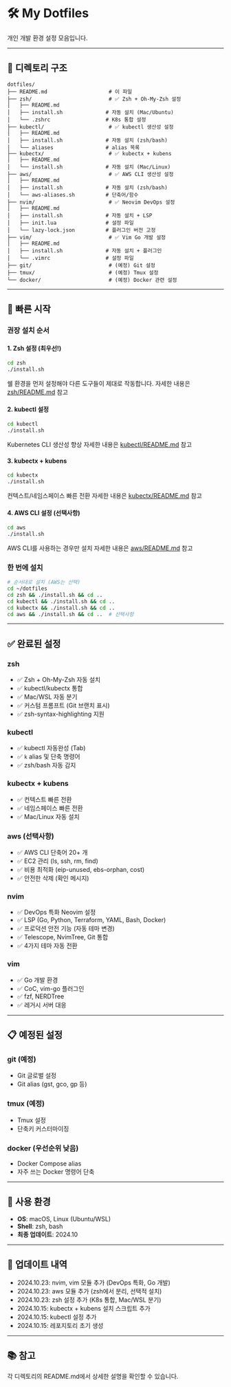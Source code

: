 # 🛠️ My Dotfiles

개인 개발 환경 설정 모음입니다.

---

## 📁 디렉토리 구조

```
dotfiles/
├── README.md                    # 이 파일
├── zsh/                         # ✅ Zsh + Oh-My-Zsh 설정
│   ├── README.md
│   ├── install.sh              # 자동 설치 (Mac/Ubuntu)
│   └── .zshrc                  # K8s 통합 설정
├── kubectl/                     # ✅ kubectl 생산성 설정
│   ├── README.md
│   ├── install.sh              # 자동 설치 (zsh/bash)
│   └── aliases                 # alias 목록
├── kubectx/                     # ✅ kubectx + kubens
│   ├── README.md
│   └── install.sh              # 자동 설치 (Mac/Linux)
├── aws/                         # ✅ AWS CLI 생산성 설정
│   ├── README.md
│   ├── install.sh              # 자동 설치 (zsh/bash)
│   └── aws-aliases.sh          # 단축어/함수
├── nvim/                        # ✅ Neovim DevOps 설정
│   ├── README.md
│   ├── install.sh              # 자동 설치 + LSP
│   ├── init.lua                # 설정 파일
│   └── lazy-lock.json          # 플러그인 버전 고정
├── vim/                         # ✅ Vim Go 개발 설정
│   ├── README.md
│   ├── install.sh              # 자동 설치 + 플러그인
│   └── .vimrc                  # 설정 파일
├── git/                         # (예정) Git 설정
├── tmux/                        # (예정) Tmux 설정
└── docker/                      # (예정) Docker 관련 설정
```

---

## 🚀 빠른 시작

### 권장 설치 순서

#### 1. Zsh 설정 (최우선!)
```bash
cd zsh
./install.sh
```

쉘 환경을 먼저 설정해야 다른 도구들이 제대로 작동합니다.
자세한 내용은 [zsh/README.md](zsh/README.md) 참고

#### 2. kubectl 설정
```bash
cd kubectl
./install.sh
```

Kubernetes CLI 생산성 향상
자세한 내용은 [kubectl/README.md](kubectl/README.md) 참고

#### 3. kubectx + kubens
```bash
cd kubectx
./install.sh
```

컨텍스트/네임스페이스 빠른 전환
자세한 내용은 [kubectx/README.md](kubectx/README.md) 참고

#### 4. AWS CLI 설정 (선택사항)
```bash
cd aws
./install.sh
```

AWS CLI를 사용하는 경우만 설치
자세한 내용은 [aws/README.md](aws/README.md) 참고

### 한 번에 설치
```bash
# 순서대로 설치 (AWS는 선택)
cd ~/dotfiles
cd zsh && ./install.sh && cd ..
cd kubectl && ./install.sh && cd ..
cd kubectx && ./install.sh && cd ..
cd aws && ./install.sh && cd ..  # 선택사항
```

---

## ✅ 완료된 설정

### zsh
- ✅ Zsh + Oh-My-Zsh 자동 설치
- ✅ kubectl/kubectx 통합
- ✅ Mac/WSL 자동 분기
- ✅ 커스텀 프롬프트 (Git 브랜치 표시)
- ✅ zsh-syntax-highlighting 지원

### kubectl
- ✅ kubectl 자동완성 (Tab)
- ✅ `k` alias 및 단축 명령어
- ✅ zsh/bash 자동 감지

### kubectx + kubens
- ✅ 컨텍스트 빠른 전환
- ✅ 네임스페이스 빠른 전환
- ✅ Mac/Linux 자동 설치

### aws (선택사항)
- ✅ AWS CLI 단축어 20+ 개
- ✅ EC2 관리 (ls, ssh, rm, find)
- ✅ 비용 최적화 (eip-unused, ebs-orphan, cost)
- ✅ 안전한 삭제 (확인 메시지)

### nvim
- ✅ DevOps 특화 Neovim 설정
- ✅ LSP (Go, Python, Terraform, YAML, Bash, Docker)
- ✅ 프로덕션 안전 기능 (자동 테마 변경)
- ✅ Telescope, NvimTree, Git 통합
- ✅ 4가지 테마 자동 전환

### vim
- ✅ Go 개발 환경
- ✅ CoC, vim-go 플러그인
- ✅ fzf, NERDTree
- ✅ 레거시 서버 대응

---

## 📋 예정된 설정

### git (예정)
- Git 글로벌 설정
- Git alias (gst, gco, gp 등)

### tmux (예정)
- Tmux 설정
- 단축키 커스터마이징

### docker (우선순위 낮음)
- Docker Compose alias
- 자주 쓰는 Docker 명령어 단축

---

## 🔧 사용 환경

- **OS**: macOS, Linux (Ubuntu/WSL)
- **Shell**: zsh, bash
- **최종 업데이트**: 2024.10

---

## 📝 업데이트 내역

- 2024.10.23: nvim, vim 모듈 추가 (DevOps 특화, Go 개발)
- 2024.10.23: aws 모듈 추가 (zsh에서 분리, 선택적 설치)
- 2024.10.23: zsh 설정 추가 (K8s 통합, Mac/WSL 분기)
- 2024.10.15: kubectx + kubens 설치 스크립트 추가
- 2024.10.15: kubectl 설정 추가
- 2024.10.15: 레포지토리 초기 생성

---

## 📚 참고

각 디렉토리의 README.md에서 상세한 설명을 확인할 수 있습니다.
